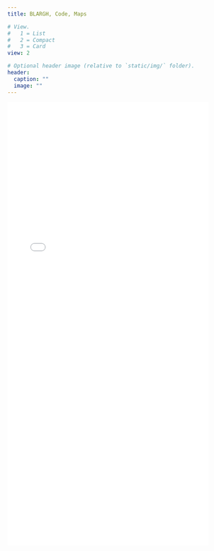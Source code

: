 ```yaml
---
title: BLARGH, Code, Maps

# View.
#   1 = List
#   2 = Compact
#   3 = Card
view: 2

# Optional header image (relative to `static/img/` folder).
header:
  caption: ""
  image: ""
---
```


<iframe src="./<content/post/test/covid_dashboard.Rmd>" width="90%" height="1000px" style="border:none;"> </iframe>
